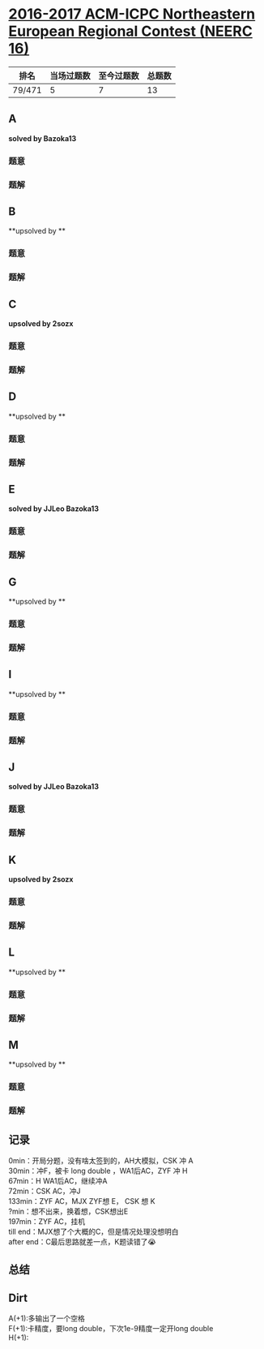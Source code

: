 # [2016-2017 ACM-ICPC Northeastern European Regional Contest (NEERC 16)](https://codeforces.com/gym/101190)

| 排名   | 当场过题数 | 至今过题数 | 总题数 |
| ------ | ---------- | ---------- | ------ |
| 79/471 | 5          | 7          | 13     |

## **A**

**solved by Bazoka13**

### 题意



### 题解



## **B**

**upsolved by **

### 题意



### 题解



## **C**

**upsolved by 2sozx**

### 题意



### 题解



## **D**

**upsolved by **

### 题意



### 题解



## **E**

**solved by JJLeo Bazoka13**

### 题意



### 题解



## **G**

**upsolved by **

### 题意



### 题解



## **I**

**upsolved by **

### 题意



### 题解



## **J**

**solved by JJLeo Bazoka13**

### 题意



### 题解



## **K**

**upsolved by 2sozx**

### 题意



### 题解



## **L**

**upsolved by **

### 题意



### 题解



## **M**

**upsolved by **

### 题意



### 题解



## **记录**

0min：开局分题，没有啥太签到的，AH大模拟，CSK 冲 A<br>30min：冲F，被卡 long double ，WA1后AC，ZYF 冲 H<br>67min：H WA1后AC，继续冲A<br>72min：CSK AC，冲J<br>133min：ZYF AC，MJX ZYF想 E， CSK 想 K<br>?min：想不出来，换着想，CSK想出E<br>197min：ZYF AC，挂机<br>till end：MJX想了个大概的C，但是情况处理没想明白<br>after end：C最后思路就差一点，K题读错了:sob:

## **总结**

## **Dirt**

A(+1):多输出了一个空格<br>F(+1):卡精度，要long double，下次1e-9精度一定开long double<br>H(+1):

